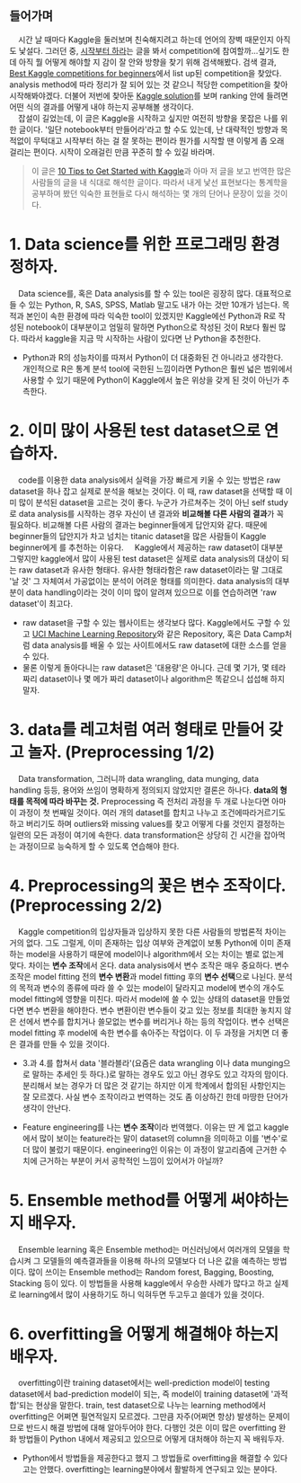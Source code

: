 ## 들어가며
&nbsp;&nbsp;&nbsp;&nbsp;시간 날 때마다 Kaggle을 둘러보며 친숙해지려고 하는데 언어의 장벽 때문인지 아직도 낯설다. 그러던 중, [시작부터 하라](https://brunch.co.kr/@minwoo/19)는 글을 봐서 competition에 참여할까...싶기도 한데 아직 뭘 어떻게 해야할 지 감이 잘 안와 방향을 찾기 위해 검색해봤다. 검색 결과, [Best Kaggle competitions for beginners](https://www.kaggle.com/getting-started/44088)에서 list up된 competition을 찾았다. analysis method에 따라 정리가 잘 되어 있는 것 같으니 적당한 competition을 찾아 시작해봐야겠다. 더불어 저번에 찾아둔 [Kaggle solution](http://kagglesolutions.com/?fbclid=IwAR025fM8UE00AzukabN19-CfWVcXTyMEXapyQ3IYmTyVJoPv-x5o51OuztA)를 보며 ranking 안에 들려면 어떤 식의 결과를 어떻게 내야 하는지 공부해볼 생각이다.  
&nbsp;&nbsp;&nbsp;&nbsp;잡설이 길었는데, 이 글은 Kaggle을 시작하고 싶지만 여전히 방향을 못잡은 나를 위한 글이다. '일단 notebook부터 만들어라'라고 할 수도 있는데, 난 대략적인 방향과 목적없이 무턱대고 시작부터 하는 걸 잘 못하는 편이라 뭔가를 시작할 땐 이렇게 좀 오래 걸리는 편이다. 시작이 오래걸린 만큼 꾸준히 할 수 있길 바라며. 


> 이 글은 [10 Tips to Get Started with Kaggle](https://opendatascience.com/10-tips-to-get-started-with-kaggle/)과 아마 저 글을 보고 번역한 많은 사람들의 글을 내 식대로 해석한 글이다. 따라서 내게 낯선 표현보다는 통계학을 공부하며 봤던 익숙한 표현들로 다시 해석하는 몇 개의 단어나 문장이 있을 것이다. 


# 1. Data science를 위한 프로그래밍 환경 정하자.
&nbsp;&nbsp;&nbsp;&nbsp;Data science를, 혹은 Data analysis를 할 수 있는 tool은 굉장히 많다. 대표적으로 들 수 있는 Python, R, SAS, SPSS, Matlab 말고도 내가 아는 것만 10개가 넘는다. 목적과 본인이 속한 환경에 따라 익숙한 tool이 있겠지만 Kaggle에선 Python과 R로 작성된 notebook이 대부분이고 엄밀히 말하면 Python으로 작성된 것이 R보다 훨씬 많다. 따라서 kaggle을 지금 막 시작하는 사람이 있다면 난 Python을 추천한다.
- Python과 R의 성능차이를 따져서 Python이 더 대중화된 건 아니라고 생각한다. 개인적으로 R은 통계 분석 tool에 국한된 느낌이라면 Python은 훨씬 넓은 범위에서 사용할 수 있기 때문에 Python이 Kaggle에서 높은 위상을 갖게 된 것이 아닌가 추측한다.  

# 2. 이미 많이 사용된 test dataset으로 연습하자.
&nbsp;&nbsp;&nbsp;&nbsp;code를 이용한 data analysis에서 실력을 가장 빠르게 키울 수 있는 방법은 raw dataset을 하나 잡고 실제로 분석을 해보는 것이다. 이 때, raw dataset을 선택할 때 이미 많이 분석된 dataset을 고르는 것이 좋다. 누군가 가르쳐주는 것이 아닌 self study로 data analysis를 시작하는 경우 자신이 낸 결과와 **비교해볼 다른 사람의 결과**가 꼭 필요하다. 비교해볼 다른 사람의 결과는 beginner들에게 답안지와 같다. 때문에 beginner들의 답안지가 차고 넘치는 titanic dataset을 많은 사람들이 Kaggle beginner에게 를 추천하는 이유다. 
&nbsp;&nbsp;&nbsp;&nbsp;Kaggle에서 제공하는 raw dataset이 대부분 그렇지만 kaggle에서 많이 사용된 test dataset은 실제로 data analysis의 대상이 되는 raw dataset과 유사한 형태다. 유사한 형태라함은 raw dataset이라는 말 그대로 '날 것' 그 자체여서 가공없이는 분석이 어려운 형태를 의미한다. data analysis의 대부분이 data handling이라는 것이 이미 많이 알려져 있으므로 이를 연습하려면 'raw dataset'이 최고다. 
- raw dataset을 구할 수 있는 웹사이트는 생각보다 많다. Kaggle에서도 구할 수 있고 [UCI Machine Learning Repository](https://archive.ics.uci.edu/ml/datasets.html)와 같은 Repository, 혹은 Data Camp처럼 data analysis를 배울 수 있는 사이트에서도 raw dataset에 대한 소스를 얻을 수 있다. 
- 물론 이렇게 돌아다니는 raw dataset은 '대용량'은 아니다. 근데 몇 기가, 몇 테라짜리 dataset이나 몇 메가 짜리 dataset이나 algorithm은 똑같으니 섭섭해 하지 말자. 

# 3. data를 레고처럼 여러 형태로 만들어 갖고 놀자. (Preprocessing 1/2)
&nbsp;&nbsp;&nbsp;&nbsp;Data transformation, 그러니까 data wrangling, data munging, data handling 등등, 용어와 쓰임이 명확하게 정의되지 않았지만 결론은 하나다. **data의 형태를 목적에 따라 바꾸는 것.** Preprocessing 즉 전처리 과정을 두 개로 나눈다면 아마 이 과정이 첫 번째일 것이다. 여러 개의 dataset를 합치고 나누고 조건에따라거르기도 하고 버리기도 하며 outliers와 missing values를 찾고 어떻게 다룰 것인지 결정하는 일련의 모든 과정이 여기에 속한다. data transformation은 상당히 긴 시간을 잡아먹는 과정이므로 능숙하게 할 수 있도록 연습해야 한다. 

# 4. Preprocessing의 꽃은 변수 조작이다. (Preprocessing 2/2)
&nbsp;&nbsp;&nbsp;&nbsp;Kaggle competition의 입상자들과 입상하지 못한 다른 사람들의 방법론적 차이는 거의 없다. 그도 그럴게, 이미 존재하는 입상 여부와 관계없이 보통 Python에 이미 존재하는 model을 사용하기 때문에 model이나 algorithm에서 오는 차이는 별로 없는게 맞다. 차이는 **변수 조작**에서 온다. data analysis에서 변수 조작은 매우 중요하다. 변수 조작은 model fitting 전의 **변수 변환**과 model fitting 후의 **변수 선택**으로 나뉜다. 분석의 목적과 변수의 종류에 따라 쓸 수 있는 model이 달라지고 model에 변수의 개수도 model fitting에 영향을 미친다. 따라서 model에 쓸 수 있는 상태의 dataset을 만들었다면 변수 변환을 해야한다. 변수 변환이란 변수들이 갖고 있는 정보를 최대한 놓치지 않은 선에서 변수를 합치거나 쓸모없는 변수를 버리거나 하는 등의 작업이다. 변수 선택은 model fitting 후 model에 속한 변수를 솎아주는 작업이다. 이 두 과정을 거치면 더 좋은 결과를 만들 수 있을 것이다. 

- 3.과 4.를 합쳐서 data '블라블라'(요즘은 data wrangling 이나 data munging으로 말하는 추세인 듯 하다.)로 말하는 경우도 있고 아닌 경우도 있고 각자의 맘이다. 분리해서 보는 경우가 더 많은 것 같기는 하지만 이게 학계에서 합의된 사항인지는 잘 모르겠다. 사실 변수 조작이라고 번역하는 것도 좀 이상하긴 한데 마땅한 단어가 생각이 안난다. 

- Feature engineering를 나는 **변수 조작**이라 번역했다. 이유는 딴 게 없고 kaggle에서 많이 보이는 feature라는 말이 dataset의 column을 의미하고 이를 '변수'로 더 많이 불렀기 때문이다. engineering인 이유는 이 과정이 알고리즘에 근거한 수치에 근거하는 부분이 커서 공학적인 느낌이 있어서가 아닐까? 

# 5. Ensemble method를 어떻게 써야하는지 배우자.
&nbsp;&nbsp;&nbsp;&nbsp;Ensemble learning 혹은 Ensemble method는 머신러닝에서 여러개의 모델을 학습시켜 그 모델들의 예측결과들을 이용해 하나의 모델보다 더 나은 값을 예측하는 방법이다. 많이 쓰이는 Ensemble method는 Random forest, Bagging, Boosting, Stacking 등이 있다. 이 방법들을 사용해 kaggle에서 우승한 사례가 많다고 하고 실제로 learning에서 많이 사용하기도 하니 익혀두면 두고두고 쓸데가 있을 것이다.

# 6. overfitting을 어떻게 해결해야 하는지 배우자.
&nbsp;&nbsp;&nbsp;&nbsp;overfitting이란 training dataset에서는 well-prediction model이 testing dataset에서 bad-prediction model이 되는, 즉 model이 training dataset에 '과적합'되는 현상을 말한다. train, test dataset으로 나누는 learning method에서 overfitting은 어쩌면 필연적일지 모르겠다. 그만큼 자주(어쩌면 항상) 발생하는 문제이므로 반드시 해결 방법에 대해 알아두어야 한다. 다행인 것은 이미 많은 overfitting 완화 방법들이 Python 내에서 제공되고 있으므로 어떻게 대처해야 하는지 꼭 배워두자. 

- Python에서 방법들을 제공한다고 했지 그 방법들로 overfitting을 해결할 수 있다고는 안했다. overfitting는 learning분야에서 활발하게 연구되고 있는 분야다. 


